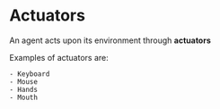 # Actuators

An agent acts upon its environment through **actuators**

Examples of actuators are:

    - Keyboard
    - Mouse
    - Hands
    - Mouth
